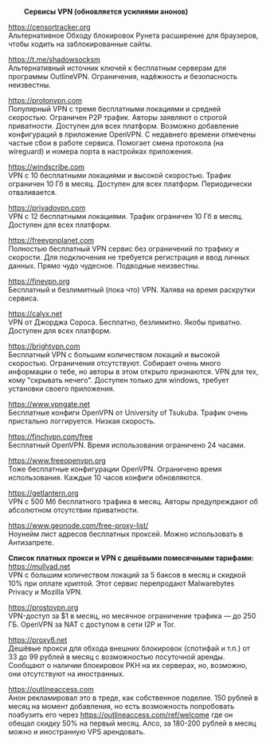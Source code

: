         
&nbsp;&nbsp;&nbsp;&nbsp;&nbsp;&nbsp;&nbsp;&nbsp;**Сервисы VPN (обновляется усилиями анонов)**
        
https://censortracker.org <br>
Альтернативное Обходу блокировок Рунета расширение для браузеров, чтобы ходить на заблокированные сайты.

https://t.me/shadowsocksm <br>
Альтернативный источник ключей к бесплатным серверам для программы OutlineVPN. Ограничения, надёжность и безопасность неизвестны.

https://protonvpn.com <br>
Популярный VPN с тремя бесплатными локациями и средней скоростью. Ограничен P2P трафик. Авторы заявляют о строгой приватности. Доступен для всех платформ. Возможно добавление конфигураций в приложение OpenVPN. С недавнего времени отмечены частые сбои в работе сервиса. Помогает смена протокола (на wireguard) и номера порта в настройках приложения.

https://windscribe.com <br>
VPN с 10 бесплатными локациями и высокой скоростью. Трафик ограничен 10 Гб в месяц. Доступен для всех платформ. Периодически отваливается.

https://privadovpn.com <br>
VPN с 12 бесплатными локациями. Трафик ограничен 10 Гб в месяц. Доступен для всех платформ.

https://freevpnplanet.com <br>
Полностью бесплатный VPN сервис без ограничений по трафику и скорости. Для подключения не требуется регистрация и ввод личных данных. Прямо чудо чудесное. Подводные неизвестны.

https://finevpn.org <br>
Бесплатный и безлимитный (пока что) VPN. Халява на время раскрутки сервиса.

https://calyx.net <br>
VPN от Джорджа Сороса. Бесплатно, безлимитно. Якобы приватно. Доступен для всех платформ.

https://brightvpn.com <br>
Бесплатный VPN с большим количеством локаций и высокой скоростью. Ограничения отсутствуют. Собирает очень много информации о тебе, но авторы в этом открыто признаются. VPN для тех, кому "скрывать нечего". Доступен только для windows, требует установки своего приложения.

https://www.vpngate.net <br>
Бесплатные конфиги OpenVPN от University of Tsukuba. Трафик очень пристально логгируется. Низкая скорость.

https://finchvpn.com/free <br>
Бесплатный OpenVPN. Время использования ограничено 24 часами.

https://www.freeopenvpn.org <br>
Тоже бесплатные конфигурации OpenVPN. Ограничено время использования. Каждые 10 часов конфиги обновляются.

https://getlantern.org <br>
VPN с 500 Мб бесплатного трафика в месяц. Авторы предупреждают об абсолютном отсутствии приватности.

https://www.geonode.com/free-proxy-list/ <br>
Ноунейм лист адресов бесплатных проксей. Можно использовать в Антизапрете.

**Список платных прокси и VPN с дешёвыми помесячными тарифами:** <br>
https://mullvad.net <br>
VPN с большим количеством локаций за 5 баксов в месяц и скидкой 10% при оплате криптой. Этот сервис перепродают Malwarebytes Privacy и Mozilla VPN.

https://prostovpn.org <br>
VPN-доступ за $1 в месяц, но месячное ограничение трафика — до 250 ГБ. OpenVPN за NAT с доступом в сети I2P и Tor.

https://proxy6.net <br>
Дешёвые прокси для обхода внешних блокировок (спотифай и т.п.) от 33 до 99 рублей в месяц с возможностью посуточной аренды. Сообщают о наличии блокировок РКН на их серверах, но, возможно, они отсутствуют на иностранных.

https://outlineaccess.com <br>
Анон рекламировал это в треде, как собственное поделие. 150 рублей в месяц на момент добавления, но есть возможность попробовать поабузить его через https://outlineaccess.com/ref/welcome где он обещал скидку 50% на первый месяц. Алсо, за 180-200 рублей в месяц можно и иностранную VPS арендовать.
